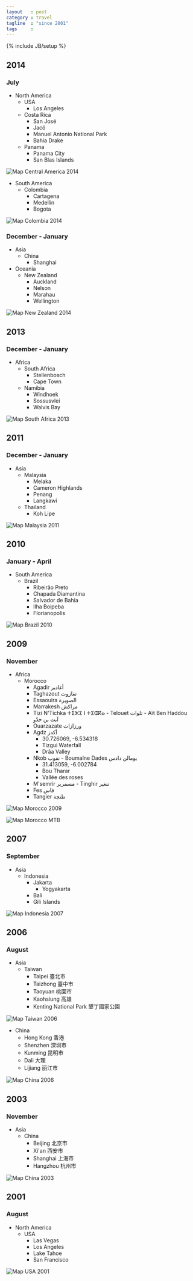 ```yaml
---
layout   : post
category : travel
tagline  : "since 2001"
tags     : 
---
```

{% include JB/setup %}

## 2014

### July

- North America
  - USA
    - Los Angeles
  - Costa Rica
    - San José
    - Jacó
    - Manuel Antonio National Park
    - Bahía Drake
  - Panama
    - Panama City
    - San Blas Islands

![Map Central America 2014](/assets/images/maps/map_central_america_2014.png)

- South America
  - Colombia
    - Cartagena
    - Medellin
    - Bogota

![Map Colombia 2014](/assets/images/maps/map_colombia_2014.png)

### December - January

- Asia
  - China
    - Shanghai
- Oceania
  - New Zealand
    - Auckland
    - Nelson
    - Marahau
    - Wellington

![Map New Zealand 2014](/assets/images/maps/map_new_zealand_2014.png)

## 2013

### December - January

- Africa
  - South Africa
    - Stellenbosch
    - Cape Town
  - Namibia
    - Windhoek
    - Sossusvlei
    - Walvis Bay

![Map South Africa 2013](/assets/images/maps/map_south_africa_2013.png)

## 2011 

### December - January

- Asia
  - Malaysia
    - Melaka
    - Cameron Highlands
    - Penang
    - Langkawi
  - Thailand
    - Koh Lipe

![Map Malaysia 2011](/assets/images/maps/map_malaysia_2011.png)

## 2010

### January - April
- South America
  - Brazil
    - Ribeirão Preto
    - Chapada Diamantina
    - Salvador de Bahia
    - Ilha Boipeba
    - Florianopolis

![Map Brazil 2010](/assets/images/maps/map_brazil_2010.png)

## 2009

### November

- Africa
  - Morocco
    - Agadir أغادير
    - Taghazout تغازوت
    - Essaouira الصويرة
    - Marrakesh مراكش
    - Tizi N'Tichka ⵜⵉⵣⵉ ⵏ ⵜⵉⵛⴽⴰ - Telouet تلوات - Aït Ben Haddou آيت بن حدّو
    - Ouarzazate ورزازات
    - Agdz أكدز
      - 30.726069, -6.534318
      - Tizgui Waterfall
      - Drâa Valley
    - Nkob نقوب - Boumalne Dades بومالن دادس
      - 31.413059, -6.002784
      - Bou Tharar
      - Vallée des roses
    - M'semrir مسمرير - Tinghir تنغير
	- Fes فاس
	- Tangier طنجة

![Map Morocco 2009](/assets/images/maps/map_morocco_2009.png)

![Map Morocco MTB](/assets/images/maps/map_morocco_mtb.png)

## 2007

### September

- Asia
  - Indonesia
  	- Jakarta
	  - Yogyakarta
    - Bali
    - Gili Islands

![Map Indonesia 2007](/assets/images/maps/map_indonesia_2007.png)

## 2006

### August

- Asia
  - Taiwan
    - Taipei 臺北市
    - Taizhong 臺中市
    - Taoyuan 桃園市
    - Kaohsiung 高雄
    - Kenting National Park 墾丁國家公園

![Map Taiwan 2006](/assets/images/maps/map_taiwan_2006.png)

  - China
    - Hong Kong 香港
    - Shenzhen 深圳市
    - Kunming 昆明市
    - Dali 大理
    - Lijiang 丽江市

![Map China 2006](/assets/images/maps/map_china_2006.png)

## 2003

### November

- Asia
  - China
    - Beijing 北京市
    - Xi'an 西安市
    - Shanghai 上海市
    - Hangzhou 杭州市

![Map China 2003](/assets/images/maps/map_china_2003.png)

## 2001

### August

- North America
  - USA
    - Las Vegas
    - Los Angeles
    - Lake Tahoe
    - San Francisco

![Map USA 2001](/assets/images/maps/map_usa_2001.png)
